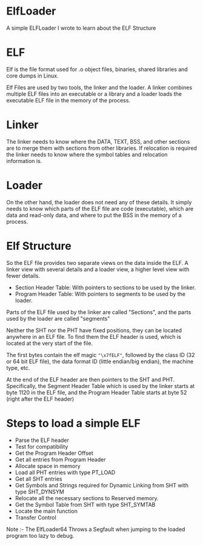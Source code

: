# ElfLoader

A simple ELFLoader I wrote to learn about the ELF Structure

# ELF
Elf is the file format used for .o object files, binaries, shared libraries and core dumps in Linux.

Elf Files are used  by two tools, the linker and the loader. A linker combines multiple ELF files into an executable or a library and a loader loads the executable ELF file in the memory of the process.

# Linker
The linker needs to know where the DATA, TEXT, BSS, and other sections are to merge them with sections from other libraries. If relocation is required the linker needs to know where the symbol tables and relocation information is.

# Loader
On the other hand, the loader does not need any of these details. It simply needs to know which parts of the ELF file are code (executable), which are data and read-only data, and where to put the BSS in the memory of a process.

# Elf Structure
So the ELF file provides two separate views on the data inside the ELF. A linker view with several details and a loader view, a higher level view with fewer details.

* Section Header Table: With pointers to sections to be used by the linker.
* Program Header Table: With pointers to segments to be used by the loader.

Parts of the ELF file used by the linker are called "Sections", and the parts used by the loader are called "segments"

Neither the SHT nor the PHT have fixed positions, they can be located anywhere in an ELF file. To find them the ELF header is used, which is located at the very start of the file.

The first bytes contain the elf magic `"\x7fELF"`, followed by the class ID (32 or 64 bit ELF file), the data format ID (little endian/big endian), the machine type, etc.

At the end of the ELF header are then pointers to the SHT and PHT. Specifically, the Segment Header Table which is used by the linker starts at byte 1120 in the ELF file, and the Program Header Table starts at byte 52 (right after the ELF header)


# Steps to load a simple ELF

* Parse the ELF header
* Test for compatibility
* Get the Program Header Offset
* Get all entries from Program Header
* Allocate space in memory
* Load all PHT entries with type PT_LOAD
* Get all SHT entries
* Get Symbols and Strings required for Dynamic Linking from SHT with type SHT_DYNSYM
* Relocate all the necessary sections to Reserved memory.
* Get the Symbol Table from SHT with type SHT_SYMTAB
* Locate the main function
* Transfer Control

Note :- The ElfLoader64 Throws a Segfault when jumping to the loaded program too lazy to debug.
